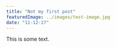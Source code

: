 ```yaml
---
title: "Not my first post"
featuredImage: ../images/test-image.jpg
date: "11-12-17"
---
```


This is some text.
